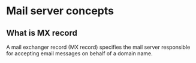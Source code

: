 # Mail server concepts

## What is MX record
A mail exchanger record (MX record) specifies the mail server responsible for accepting email messages on behalf of a domain name.
